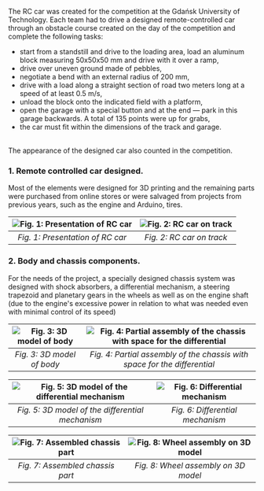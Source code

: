 The RC car was created for the competition at the Gdańsk University of Technology. Each team had to drive a designed remote-controlled car through an obstacle course created on the day of the competition and complete the following tasks:
- start from a standstill and drive to the loading area, load an aluminum block measuring 50x50x50 mm and drive with it over a ramp,
- drive over uneven ground made of pebbles,
- negotiate a bend with an external radius of 200 mm,
- drive with a load along a straight section of road two meters long at a speed of at least 0.5 m/s,
- unload the block onto the indicated field with a platform,
- open the garage with a special button and at the end — park in this garage backwards. A total of 135 points were up for grabs,
- the car must fit within the dimensions of the track and garage.
<br>
The appearance of the designed car also counted in the competition.

<h3>1. Remote controlled car designed.</h3>
Most of the elements were designed for 3D printing and the remaining parts were purchased from online stores or were salvaged from projects from previous years, such as the engine and Arduino, tires. 

| ![Fig. 1: Presentation of RC car](https://github.com/user-attachments/assets/ca4e1d6f-1040-44e6-b4a3-bb7e2663a3d6) | ![Fig. 2: RC car on track](https://github.com/user-attachments/assets/a4432285-a717-46c8-a13d-7454f81ec548) |
|:--:|:--:|
| *Fig. 1: Presentation of RC car* | *Fig. 2: RC car on track* |

<h3>2. Body and chassis components.</h3>
For the needs of the project, a specially designed chassis system was designed with shock absorbers, a differential mechanism, a steering trapezoid and planetary gears in the wheels as well as on the engine shaft (due to the engine's excessive power in relation to what was needed even with minimal control of its speed)

| ![Fig. 3: 3D model of body](https://github.com/user-attachments/assets/b7eeda71-e70c-4e1f-a313-28f95eca39bb) | ![Fig. 4: Partial assembly of the chassis with space for the differential](https://github.com/user-attachments/assets/22a7d113-c2c3-4a06-84ea-714afa5dcaba) |
|:--:|:--:|
| *Fig. 3: 3D model of body* | *Fig. 4: Partial assembly of the chassis with space for the differential* |

| ![Fig. 5: 3D model of the differential mechanism](https://github.com/user-attachments/assets/5cfa08e0-9f95-4b5d-a57b-f4cf245af8ca) | ![Fig. 6: Differential mechanism](https://github.com/user-attachments/assets/a50f6413-222a-49ab-a5ea-9343393a3797) |
|:--:|:--:|
| *Fig. 5: 3D model of the differential mechanism* | *Fig. 6: Differential mechanism* |

| ![Fig. 7: Assembled chassis part](https://github.com/user-attachments/assets/187ece32-c602-4e4f-bfa8-d86fa0a1bee3) | ![Fig. 8: Wheel assembly on 3D model](https://github.com/user-attachments/assets/3c431538-55f2-4a42-9e4e-88b287fd937a) |
|:--:|:--:|
| *Fig. 7: Assembled chassis part* | *Fig. 8: Wheel assembly on 3D model* |

